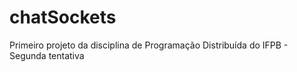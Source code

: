 # chatSockets
Primeiro projeto da disciplina de Programação Distribuída do IFPB - Segunda tentativa
